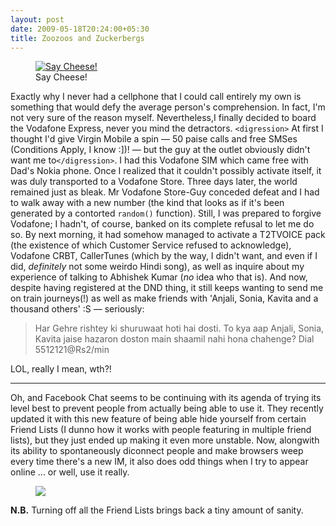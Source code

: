 ```yaml
---
layout: post
date: 2009-05-18T20:24:00+05:30
title: Zoozoos and Zuckerbergs
---
```


<figure>
	<a rel="lightbox" href="http://4.bp.blogspot.com/_eJimuJOoqL4/ShEqRyYFiFI/AAAAAAAAAG4/GKwC_8iI7xY/s1600-h/cellphone.jpg">
		<img src="http://4.bp.blogspot.com/_eJimuJOoqL4/ShEqRyYFiFI/AAAAAAAAAG4/GKwC_8iI7xY/s1600-h/cellphone.jpg" alt="Say Cheese!">
	</a>
	<figcaption>Say Cheese!</figcaption>
</figure>

Exactly why I never had a cellphone that I could call entirely my own is something that would defy the average person's comprehension. In fact, I'm not very sure of the reason myself. Nevertheless,I finally decided to board the Vodafone Express, never you mind the detractors. `<digression>` At first I thought I'd give Virgin Mobile a spin — 50 paise calls and free SMSes (Conditions Apply, I know :])! — but the guy at the outlet obviously didn't want me to`</digression>`. I had this Vodafone SIM which came free with Dad's Nokia phone. Once I realized that it couldn't possibly activate itself, it was duly transported to a Vodafone Store. Three days later, the world remained just as bleak. Mr Vodafone Store-Guy conceded defeat and I had to walk away with a new number (the kind that looks as if it's been generated by a contorted `random()` function). Still, I was prepared to forgive Vodafone; I hadn't, of course, banked on its complete refusal to let me do so. By next morning, it had somehow managed to activate a T2TVOICE pack (the existence of which Customer Service refused to acknowledge), Vodafone CRBT, CallerTunes (which by the way, I didn't want, and even if I did, *definitely* not some weirdo Hindi song), as well as inquire about my experience of talking to Abhishek Kumar (*no* idea who that is). And now, despite having registered at the DND thing, it still keeps wanting to send me on train journeys(!) as well as make friends with 'Anjali, Sonia, Kavita and a thousand others' :S — seriously:

> Har Gehre rishtey ki shuruwaat hoti hai dosti. To kya aap Anjali, Sonia, Kavita jaise hazaron doston main shaamil nahi hona chahenge? Dial 5512121@Rs2/min

LOL, really I mean, wth?!

***

Oh, and Facebook Chat seems to be continuing with its agenda of trying its level best to prevent people from actually being able to use it. They recently updated it with this new feature of being able hide yourself from certain Friend Lists (I dunno how it works with people featuring in multiple friend lists), but they just ended up making it even more unstable. Now, alongwith its ability to spontaneously diconnect people and make browsers weep every time there's a new IM, it also does odd things when I try to appear online ... or well, use it really.

<figure>
	<a rel="lightbox" href="http://3.bp.blogspot.com/_eJimuJOoqL4/ShFQuOSTb4I/AAAAAAAAAHI/3zwAAlUZuks/s1600-h/fbchat.jpg">
		<img src="http://3.bp.blogspot.com/_eJimuJOoqL4/ShFQuOSTb4I/AAAAAAAAAHI/3zwAAlUZuks/s1600-h/fbchat.jpg">
	</a>
</figure>

**N.B.** Turning off all the Friend Lists brings back a tiny amount of sanity.